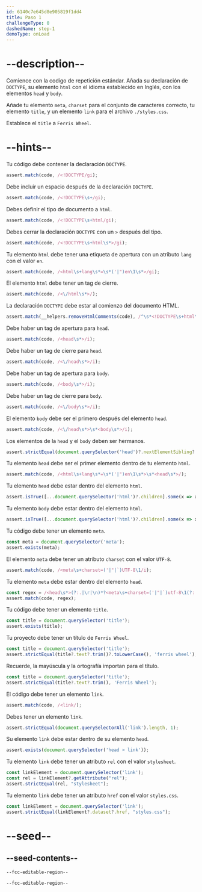 ```yaml
---
id: 6140c7e645d8e905819f1dd4
title: Paso 1
challengeType: 0
dashedName: step-1
demoType: onLoad
---
```


# --description--

Comience con la codigo de repetición estándar. Añada su declaración de `DOCTYPE`, su elemento `html` con el idioma establecido en Inglés, con los elementos `head` y `body`.

Añade tu elemento `meta`, `charset` para el conjunto de caracteres correcto, tu elemento `title`, y un elemento `link` para el archivo `./styles.css`.

Establece el `title` a `Ferris Wheel`.

# --hints--

Tu código debe contener la declaración `DOCTYPE`.

```js
assert.match(code, /<!DOCTYPE/gi);
```

Debe incluir un espacio después de la declaración `DOCTYPE`.

```js
assert.match(code, /<!DOCTYPE\s+/gi);
```

Debes definir el tipo de documento a `html`.

```js
assert.match(code, /<!DOCTYPE\s+html/gi);
```

Debes cerrar la declaración `DOCTYPE` con un `>` después del tipo.

```js
assert.match(code, /<!DOCTYPE\s+html\s*>/gi);
```

Tu elemento `html` debe tener una etiqueta de apertura con un atributo `lang` con el valor `en`.

```js
assert.match(code, /<html\s+lang\s*=\s*('|")en\1\s*>/gi);
```

El elemento `html` debe tener un tag de cierre.

```js
assert.match(code, /<\/html\s*>/);
```

La declaración `DOCTYPE` debe estar al comienzo del documento HTML.

```js
assert.match(__helpers.removeHtmlComments(code), /^\s*<!DOCTYPE\s+html\s*>/i);
```

Debe haber un tag de apertura para `head`.

```js
assert.match(code, /<head\s*>/i);
```

Debe haber un tag de cierre para `head`.

```js
assert.match(code, /<\/head\s*>/i);
```

Debe haber un tag de apertura para `body`.

```js
assert.match(code, /<body\s*>/i);
```

Debe haber un tag de cierre para `body`.

```js
assert.match(code, /<\/body\s*>/i);
```

El elemento `body` debe ser el primero después del elemento `head`.

```js
assert.match(code, /<\/head\s*>\s*<body\s*>/i);
```

Los elementos de la `head` y el `body` deben ser hermanos.

```js
assert.strictEqual(document.querySelector('head')?.nextElementSibling?.localName, 'body');
```

Tu elemento `head` debe ser el primer elemento dentro de tu elemento `html`.

```js
assert.match(code, /<html\s+lang\s*=\s*('|")en\1\s*>\s*<head\s*>/);
```

Tu elemento `head` debe estar dentro del elemento `html`.

```js
assert.isTrue([...document.querySelector('html')?.children].some(x => x?.localName === 'head'));
```

Tu elemento `body` debe estar dentro del elemento `html`.

```js
assert.isTrue([...document.querySelector('html')?.children].some(x => x?.localName === 'body'));
```

Tu código debe tener un elemento `meta`.

```js
const meta = document.querySelector('meta');
assert.exists(meta);
```

El elemento `meta` debe tener un atributo `charset` con el valor `UTF-8`.

```js
assert.match(code, /<meta\s+charset=('|"|`)UTF-8\1/i);
```

Tu elemento `meta` debe estar dentro del elemento `head`.

```js
const regex = /<head\s*>(?:.|\r|\n)*?<meta\s+charset=('|"|`)utf-8\1(?:.|\r|\n)*?<\/head\s*>/i;
assert.match(code, regex);
```

Tu código debe tener un elemento `title`.

```js
const title = document.querySelector('title');
assert.exists(title);
```

Tu proyecto debe tener un título de `Ferris Wheel`.

```js
const title = document.querySelector('title');
assert.strictEqual(title?.text?.trim()?.toLowerCase(), 'ferris wheel');
```

Recuerde, la mayúscula y la ortografía importan para el título.

```js
const title = document.querySelector('title');
assert.strictEqual(title?.text?.trim(), 'Ferris Wheel');
```

El código debe tener un elemento `link`.

```js
assert.match(code, /<link/);
```

Debes tener un elemento `link`.

```js
assert.strictEqual(document.querySelectorAll('link').length, 1);
```

Su elemento `link` debe estar dentro de su elemento `head`.

```js
assert.exists(document.querySelector('head > link'));
```

Tu elemento `link` debe tener un atributo `rel` con el valor `stylesheet`.

```js
const linkElement = document.querySelector('link');
const rel = linkElement?.getAttribute("rel");
assert.strictEqual(rel, "stylesheet");
```

Tu elemento `link` debe tener un atributo `href` con el valor `styles.css`.

```js
const linkElement = document.querySelector('link');
assert.strictEqual(linkElement?.dataset?.href, "styles.css");
```

# --seed--

## --seed-contents--

```html
--fcc-editable-region--

--fcc-editable-region--
```

```css

```
